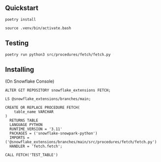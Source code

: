 ## Quickstart

```
poetry install

source .venv/bin/activate.bash
```

## Testing

```
poetry run python3 src/procedures/fetch/fetch.py
```

## Installing

(On Snowflake Console)
```
ALTER GIT REPOSITORY snowflake_extensions FETCH;

LS @snowflake_extensions/branches/main;

CREATE OR REPLACE PROCEDURE FETCH(
    table_name VARCHAR
)
  RETURNS TABLE
  LANGUAGE PYTHON
  RUNTIME_VERSION = '3.11'
  PACKAGES = ('snowflake-snowpark-python')
  IMPORTS = ('@snowflake_extensions/branches/main/src/procedures/fetch/fetch.py')
  HANDLER = 'fetch.fetch';

CALL FETCH('TEST_TABLE')
```
